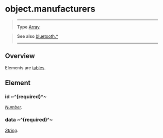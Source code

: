 # object.manufacturers

> --------------------- ------------------------------------------------------------------------------------------
> __Type__              [Array](https://docs.coronalabs.com/api/type/Array.html)


> __See also__          [bluetooth.*](/plugin/bluetooth/index.md)
> --------------------- ------------------------------------------------------------------------------------------

## Overview

Elements are [tables](https://docs.coronalabs.com/api/type/Table.html).

## Element

### id ~^(required)^~
_[Number](https://docs.coronalabs.com/api/type/Number.html)._

### data ~^(required)^~
_[String](https://docs.coronalabs.com/api/type/String.html)._